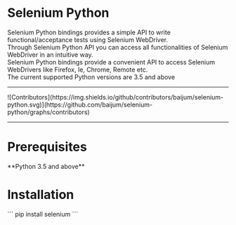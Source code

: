<h1>Selenium Python</h1>
Selenium Python bindings provides a simple API to write functional/acceptance tests using Selenium WebDriver.<br/>
Through Selenium Python API you can access all functionalities of Selenium WebDriver in an intuitive way.<br/>
Selenium Python bindings provide a convenient API to access Selenium WebDrivers like Firefox, Ie, Chrome, Remote etc.<br/>
The current supported Python versions are 3.5 and above
<hr/>
![Contributors](https://img.shields.io/github/contributors/baijum/selenium-python.svg)](https://github.com/baijum/selenium-python/graphs/contributors)
<hr/>
<h1>Prerequisites</h1>
**Python 3.5 and above**

<h1>Installation</h1>
```
    pip install selenium
```